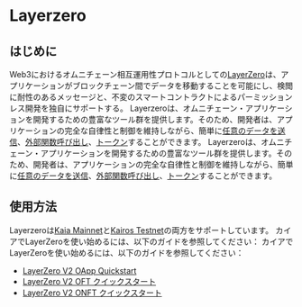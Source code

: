 # Layerzero

## はじめに<a id="introduction"></a>

Web3におけるオムニチェーン相互運用性プロトコルとしての[LayerZero](https://docs.layerzero.network/v2)は、アプリケーションがブロックチェーン間でデータを移動することを可能にし、検閲に耐性のあるメッセージと、不変のスマートコントラクトによるパーミッションレス開発を独自にサポートする。 Layerzeroは、オムニチェーン・アプリケーションを開発するための豊富なツール群を提供します。そのため、開発者は、アプリケーションの完全な自律性と制御を維持しながら、簡単に[任意のデータを送信](https://docs.layerzero.network/v2/home/protocol/contract-standards#oapp)、[外部関数呼び出し](https://docs.layerzero.network/v2/developers/evm/oapp/message-design-patterns)、[トークン](https://docs.layerzero.network/v2/home/protocol/contract-standards#oft)することができます。 Layerzeroは、オムニチェーン・アプリケーションを開発するための豊富なツール群を提供します。そのため、開発者は、アプリケーションの完全な自律性と制御を維持しながら、簡単に[任意のデータを送信](https://docs.layerzero.network/v2/home/protocol/contract-standards#oapp)、[外部関数呼び出し](https://docs.layerzero.network/v2/developers/evm/oapp/message-design-patterns)、[トークン](https://docs.layerzero.network/v2/home/protocol/contract-standards#oft)することができます。

## 使用方法<a id="usage"></a>

Layerzeroは[Kaia Mainnet](https://docs.layerzero.network/v2/developers/evm/technical-reference/deployed-contracts#klaytn)と[Kairos Testnet](https://docs.layerzero.network/v2/developers/evm/technical-reference/deployed-contracts#klaytn-baobab)の両方をサポートしています。 カイアでLayerZeroを使い始めるには、以下のガイドを参照してください： カイアでLayerZeroを使い始めるには、以下のガイドを参照してください：

- [LayerZero V2 OApp Quickstart](https://docs.layerzero.network/v2/developers/evm/oapp/overview)
- [LayerZero V2 OFT クイックスタート](https://docs.layerzero.network/v2/developers/evm/oft/quickstart)
- [LayerZero V2 ONFT クイックスタート](https://docs.layerzero.network/v2/developers/evm/onft/quickstart)
